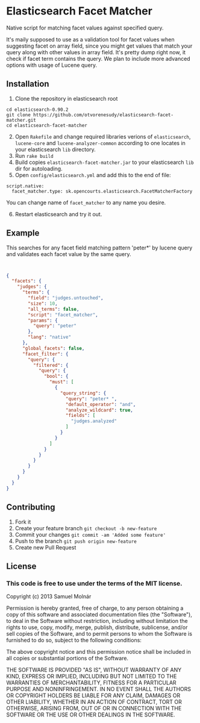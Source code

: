 Elasticsearch Facet Matcher
===========================

Native script for matching facet values against specified query.

It's maily supposed to use as a validation tool for facet values when suggesting facet on array field, since you might get values that match your query along with other values in array field.
It's pretty dump right now, it check if facet term contains the query. We plan to include more advanced options with usage of Lucene query.

## Installation

1. Clone the repository in elasticsearch root

```
cd elasticsearch-0.90.2
git clone https://github.com/otvorenesudy/elasticsearch-facet-matcher.git
cd elasticsearch-facet-matcher
```

2. Open `Rakefile` and change required libraries verions of `elasticsearch`, `lucene-core` and `lucene-analyzer-common` according to one locates in your elasticsearch `lib` directory.
3. Run `rake build`
4. Build copies `elasticsearch-facet-matcher.jar` to your elasticsearch `lib` dir for autoloading.
5. Open `config/elasticsearch.yml` and add this to the end of file:

```
script.native:
  facet_matcher.type: sk.opencourts.elasticsearch.FacetMatcherFactory

```

You can change name of `facet_matcher` to any name you desire.

6. Restart elasticsearch and try it out.


## Example

This searches for any facet field matching pattern 'peter*' by lucene query and validates each facet value by the same query.

```json


{
  "facets": {
    "judges": {
      "terms": {
        "field": "judges.untouched",
        "size": 10,
        "all_terms": false,
        "script": "facet_matcher",
        "params": {
          "query": "peter"
        },
        "lang": "native"
      },
      "global_facets": false,
      "facet_filter": {
        "query": {
          "filtered": {
            "query": {
              "bool": {
                "must": [
                  {
                    "query_string": {
                      "query": "peter* ",
                      "default_operator": "and",
                      "analyze_wildcard": true,
                      "fields": [
                        "judges.analyzed"
                      ]
                    }
                  }
                ]
              }
            }
          }
        }
      }
    }
  }
}

```

## Contributing

1. Fork it
2. Create your feature branch `git checkout -b new-feature`
3. Commit your changes `git commit -am 'Added some feature'`
4. Push to the branch `git push origin new-feature`
5. Create new Pull Request

## License

### This code is free to use under the terms of the MIT license.

Copyright (c) 2013 Samuel Molnár

Permission is hereby granted, free of charge, to any person obtaining a copy of this software and associated documentation files (the "Software"), to deal in the Software without restriction, including without limitation the rights to use, copy, modify, merge, publish, distribute, sublicense, and/or sell copies of the Software, and to permit persons to whom the Software is furnished to do so, subject to the following conditions:

The above copyright notice and this permission notice shall be included in all copies or substantial portions of the Software.

THE SOFTWARE IS PROVIDED "AS IS", WITHOUT WARRANTY OF ANY KIND, EXPRESS OR IMPLIED, INCLUDING BUT NOT LIMITED TO THE WARRANTIES OF MERCHANTABILITY, FITNESS FOR A PARTICULAR PURPOSE AND NONINFRINGEMENT. IN NO EVENT SHALL THE AUTHORS OR COPYRIGHT HOLDERS BE LIABLE FOR ANY CLAIM, DAMAGES OR OTHER LIABILITY, WHETHER IN AN ACTION OF CONTRACT, TORT OR OTHERWISE, ARISING FROM, OUT OF OR IN CONNECTION WITH THE SOFTWARE OR THE USE OR OTHER DEALINGS IN THE SOFTWARE.

